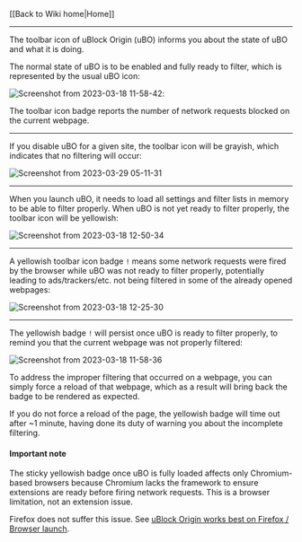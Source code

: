 [[Back to Wiki home|Home]]

***

The toolbar icon of uBlock Origin (uBO) informs you about the state of uBO and what it is doing.

The normal state of uBO is to be enabled and fully ready to filter, which is represented by the usual uBO icon:

![Screenshot from 2023-03-18 11-58-42](https://user-images.githubusercontent.com/585534/226121677-aa0b3547-1e44-4c97-9887-020b2c79ede4.png): 

The toolbar icon badge reports the number of network requests blocked on the current webpage.

---

If you disable uBO for a given site, the toolbar icon will be grayish, which indicates that no filtering will occur:

![Screenshot from 2023-03-29 05-11-31](https://user-images.githubusercontent.com/585534/228486438-e1e9bc56-40cc-4ff0-b97d-53d354bb3252.png)

---

When you launch uBO, it needs to load all settings and filter lists in memory to be able to filter properly. When uBO is not yet ready to filter properly, the toolbar icon will be yellowish:

![Screenshot from 2023-03-18 12-50-34](https://user-images.githubusercontent.com/585534/226121557-0428852b-59a6-4320-ab77-d5ca68a8cdf7.png)

---

A yellowish toolbar icon badge `!` means some network requests were fired by the browser while uBO was not ready to filter properly, potentially leading to ads/trackers/etc. not being filtered in some of the already opened webpages:

![Screenshot from 2023-03-18 12-25-30](https://user-images.githubusercontent.com/585534/226121582-ce77b8ef-be4f-4214-97c9-a11497045cef.png)

---

The yellowish badge `!` will persist once uBO is ready to filter properly, to remind you that the current webpage was not properly filtered:

![Screenshot from 2023-03-18 11-58-36](https://user-images.githubusercontent.com/585534/226121627-27b1ae78-58a0-454a-aa74-658944197096.png)

To address the improper filtering that occurred on a webpage, you can simply force a reload of that webpage, which as a result will bring back the badge to be rendered as expected.

If you do not force a reload of the page, the yellowish badge will time out after ~1 minute, having done its duty of warning you about the incomplete filtering.

#### Important note ####

The sticky yellowish badge once uBO is fully loaded affects only Chromium-based browsers because Chromium lacks the framework to ensure extensions are ready before firing network requests. This is a browser limitation, not an extension issue.

Firefox does not suffer this issue. See [uBlock Origin works best on Firefox / Browser launch](./uBlock-Origin-works-best-on-Firefox#browser-launch).
